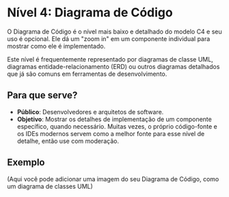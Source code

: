 # Nível 4: Diagrama de Código

O Diagrama de Código é o nível mais baixo e detalhado do modelo C4 e seu uso é opcional. Ele dá um "zoom in" em um componente individual para mostrar como ele é implementado.

Este nível é frequentemente representado por diagramas de classe UML, diagramas entidade-relacionamento (ERD) ou outros diagramas detalhados que já são comuns em ferramentas de desenvolvimento.

## Para que serve?

- **Público**: Desenvolvedores e arquitetos de software.
- **Objetivo**: Mostrar os detalhes de implementação de um componente específico, quando necessário. Muitas vezes, o próprio código-fonte e os IDEs modernos servem como a melhor fonte para esse nível de detalhe, então use com moderação.

## Exemplo

(Aqui você pode adicionar uma imagem do seu Diagrama de Código, como um diagrama de classes UML)

